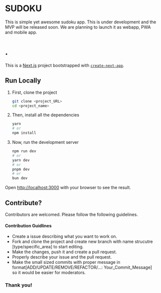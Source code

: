 # SUDOKU

This is simple yet awesome sudoku app. This is under development and the MVP will be released soon. We are planning to launch it as webapp, PWA and mobile app.

# .

This is a [Next.js](https://nextjs.org/) project bootstrapped with [`create-next-app`](https://github.com/vercel/next.js/tree/canary/packages/create-next-app).

## Run Locally

1. First, clone the project

   ```bash
   git clone <project_URL>
   cd <project_name>

   ```

2. Then, install all the dependencies

   ```bash
   yarn
   # or
   npm install
   ```

3. Now, run the development server

   ```bash
   npm run dev
   # or
   yarn dev
   # or
   pnpm dev
   # or
   bun dev
   ```

Open [http://localhost:3000](http://localhost:3000) with your browser to see the result.

## Contribute?

Contributors are welcomed. Please follow the following guidelines.

#### Contribution Guidlines

- Create a issue describing what you want to work on.
- Fork and clone the project and create new branch with name strucutre [type/specific_area] to start editing.
- Make the changes, push it and create a pull request.
- Properly describe your issue and the pull request.
- Make the small sized commits with proper message in format[ADD/UPDATE/REMOVE/REFACTOR/...: Your_Commit_Message] so it would be easier for moderators.

### Thank you!
